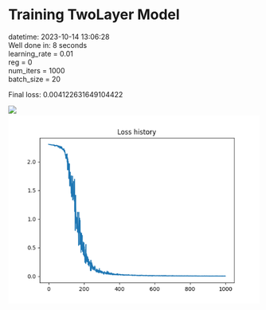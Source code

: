 # Training TwoLayer Model
datetime: 2023-10-14 13:06:28  
Well done in: 8 seconds  
learning_rate = 0.01  
reg = 0  
num_iters = 1000  
batch_size = 20  

Final loss: 0.004122631649104422   

<img src="weights.png">  
<br>
<img src="loss.png">
